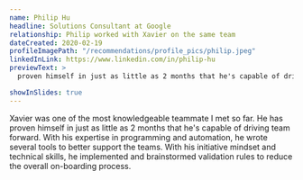 ```yaml
---
name: Philip Hu
headline: Solutions Consultant at Google
relationship: Philip worked with Xavier on the same team
dateCreated: 2020-02-19
profileImagePath: "/recommendations/profile_pics/philip.jpeg"
linkedInLink: https://www.linkedin.com/in/philip-hu
previewText: >
  proven himself in just as little as 2 months that he's capable of driving team forward...

showInSlides: true
---
```


Xavier was one of the most knowledgeable teammate I met so far. He has proven
himself in just as little as 2 months that he's capable of driving team forward.
With his expertise in programming and automation, he wrote several tools to
better support the teams. With his initiative mindset and technical skills, he
implemented and brainstormed validation rules to reduce the overall on-boarding
process. 
